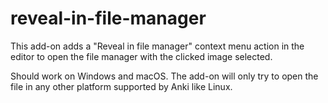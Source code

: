 # reveal-in-file-manager

This add-on adds a "Reveal in file manager" context menu action in the editor to open the file manager with the clicked image selected.

Should work on Windows and macOS. The add-on will only try to open the file in any other platform supported by Anki like Linux.
